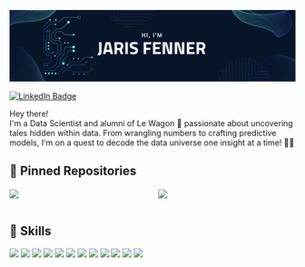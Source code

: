 ![Jaris's GitHub Banner](./assets/Banner_Jaris_Fenner.jpg)

[![LinkedIn Badge](https://img.shields.io/badge/LinkedIn-Profile-informational?style=flat&logo=linkedin&logoColor=white&color=0D76A8)](https://www.linkedin.com/in/jaris-fenner/)

Hey there! <br>
I'm a Data Scientist and alumni of Le Wagon 🚗 passionate about uncovering tales hidden within data. From wrangling numbers to crafting predictive models, I'm on a quest to decode the data universe one insight at a time! 🚀✨
<br>

📌 Pinned Repositories
---
<div style="display: flex; flex-wrap: wrap; justify-content: space-between;">

  <a href="https://github.com/Kaaykun/SignFlow" style="flex: 0 0 48%; margin-bottom: 1rem;">
    <img align="center" src="https://github-readme-stats.vercel.app/api/pin/?username=Kaaykun&repo=SignFlow&title_color=ffffff&text_color=c9cacc&icon_color=4AB197&bg_color=1A2B34"/>
  </a>

  <a href="https://github.com/Kaaykun/CS50x-FinalProject" style="flex: 0 0 48%; margin-bottom: 1rem;">
    <img align="center" src="https://github-readme-stats.vercel.app/api/pin/?username=Kaaykun&repo=CS50x-FinalProject&title_color=ffffff&text_color=c9cacc&icon_color=4AB197&bg_color=1A2B34"/>
  </a>

</div>

💼 Skills
---
![](https://img.shields.io/badge/Code-Python-informational?style=flat&logo=python&logoColor=white&color=4AB197)
![](https://img.shields.io/badge/Machine%20Learning-ML%20Algorithms-4AB197?style=flat&logo=machinelearningmastery&logoColor=white)
![](https://img.shields.io/badge/Scikit--learn-Machine%20Learning-4AB197?style=flat&logo=scikit-learn&logoColor=white)
![](https://img.shields.io/badge/Deep%20Learning-Neural%20Networks-4AB197?style=flat&logo=deeplearningai&logoColor=white)
![](https://img.shields.io/badge/TensorFlow-Deep%20Learning-4AB197?style=flat&logo=tensorflow&logoColor=white)
![](https://img.shields.io/badge/Pandas-Data%20Manipulation-4AB197?style=flat&logo=pandas&logoColor=white)
![](https://img.shields.io/badge/SQL-Database%20Management-4AB197?style=flat&logo=sql&logoColor=white)
![](https://img.shields.io/badge/Jupyter%20Notebook-Interactive%20Computing-4AB197?style=flat&logo=jupyter&logoColor=white)
![](https://img.shields.io/badge/Docker-Containerization-4AB197?style=flat&logo=docker&logoColor=white)
![](https://img.shields.io/badge/FastAPI-Fast%20Web%20APIs-4AB197?style=flat&logo=fastapi&logoColor=white)
![](https://img.shields.io/badge/Google%20Cloud%20Platform-Cloud%20Services-4AB197?style=flat&logo=googlecloud&logoColor=white)
![](https://img.shields.io/badge/Google%20BigQuery-Big%20Data%20Querying-4AB197?style=flat&logo=googlecloud&logoColor=white)


